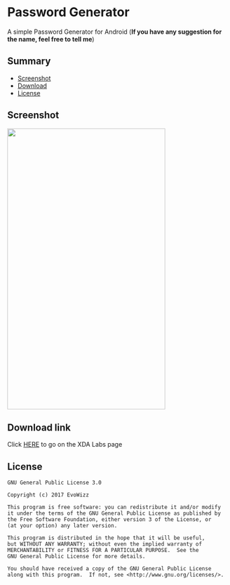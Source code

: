 # Password Generator

A simple Password Generator for Android (**If you have any suggestion for the name, feel free to tell me**)

## Summary
* [Screenshot](#screenshot)
* [Download](#download)
* [License](#license)

## <a name="screenshot"></a> Screenshot
<img src="http://i.imgur.com/mHhXXQP.png" height="640" width="360" >

## <a name="download"></a> Download link
Click [HERE](https://labs.xda-developers.com/store/app/com.evo.passwordgenerator) to go on the XDA Labs page 

## <a name="license"></a> License
~~~
GNU General Public License 3.0

Copyright (c) 2017 EvoWizz

This program is free software: you can redistribute it and/or modify
it under the terms of the GNU General Public License as published by
the Free Software Foundation, either version 3 of the License, or
(at your option) any later version.

This program is distributed in the hope that it will be useful,
but WITHOUT ANY WARRANTY; without even the implied warranty of
MERCHANTABILITY or FITNESS FOR A PARTICULAR PURPOSE.  See the
GNU General Public License for more details.

You should have received a copy of the GNU General Public License
along with this program.  If not, see <http://www.gnu.org/licenses/>.
~~~


